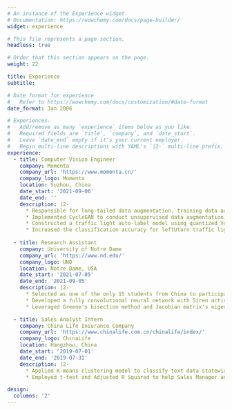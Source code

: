 ```yaml
---
# An instance of the Experience widget.
# Documentation: https://wowchemy.com/docs/page-builder/
widget: experience

# This file represents a page section.
headless: true

# Order that this section appears on the page.
weight: 22

title: Experience
subtitle:

# Date format for experience
#   Refer to https://wowchemy.com/docs/customization/#date-format
date_format: Jan 2006

# Experiences.
#   Add/remove as many `experience` items below as you like.
#   Required fields are `title`, `company`, and `date_start`.
#   Leave `date_end` empty if it's your current employer.
#   Begin multi-line descriptions with YAML's `|2-` multi-line prefix.
experience:
  - title: Computer Vision Engineer
    company: Momenta
    company_url: 'https://www.momenta.cn/'
    company_logo: Momenta
    location: Suzhou, China
    date_start: '2021-09-06'
    date_end: ''
    description: |2-
      * Responsible for long-tailed data augmentation, training data auto-labeling and cleaning, and model evaluation for traffic light detection algorithms.
      * Implemented CycleGAN to conduct unsupervised data augmentation, converting traffic light bulbs from left arrow to round & leftUturn arrow.
      * Constructed a traffic light auto-label model using quantized VoVNet-57, filtering 14,618 incorrect annotations from 1,160,513 labeled frames.
      * Increased the classification accuracy for leftUturn traffic light from 78.41% to 87.27%, and the mean average precision from 93.01% to 94.80%
        
  - title: Research Assistant
    company: University of Notre Dame
    company_url: 'https://www.nd.edu/'
    company_logo: UND
    location: Notre Dame, USA
    date_start: '2021-07-05'
    date_end: '2021-09-05'
    description: |2-
      * Selected as one of the only 15 students from China to participate in the iSURE research program hosted by the University of Notre Dame in 2021. 
      * Developed a fully convolutional neural network with Siren activation function to render isosurfaces with image resolution, viewpoints and isovalue.
      * Leveraged Greene's bisection method and Jacobian matrix's eigenvalue for critical point detection and classification in the simulated 3D isosurface.

  - title: Sales Analyst Intern
    company: China Life Insurance Company
    company_url: 'https://www.chinalife.com.cn/chinalife/index/'
    company_logo: ChinaLife
    location: Hangzhou, China
    date_start: '2019-07-01'
    date_end: '2019-07-31'
    description: |2-
      * Applied K-means clustering model to classify text data statewide as three significant categories to eliminate the risk from over 20,000 unannounced expired insurance from 7 cities
      * Employed t-test and Adjusted R Squared to help Sales Manager and General Manager deciding the bonus percentage for consecutive monthly sales as 6.00%

design:
  columns: '2'
---
```

